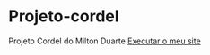# Projeto-cordel
Projeto Cordel do Milton Duarte
<a href="https://ankh993.github.io/Projeto-cordel/"> Executar o meu site </a>

